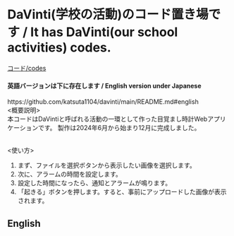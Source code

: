 # DaVinti(学校の活動)のコード置き場です / It has DaVinti(our school activities) codes.
[コード/codes](https://katsuta1104.github.io/davinti/codes/index.html)
<h4>英語バージョンは下に存在します / English version under Japanese</h4>
https://github.com/katsuta1104/davinti/main/README.md#english
<br>
<概要説明><br>
本コードはDaVintiと呼ばれる活動の一環として作った目覚まし時計Webアプリケーションです。
製作は2024年6月から始まり12月に完成しました。<br><br>

<使い方><br>
1. まず、ファイルを選択ボタンから表示したい画像を選択します。
2. 次に、アラームの時間を設定します。
3. 設定した時間になったら、通知とアラームが鳴ります。
4. 「起きる」ボタンを押します。すると、事前にアップロードした画像が表示されます。


## English
